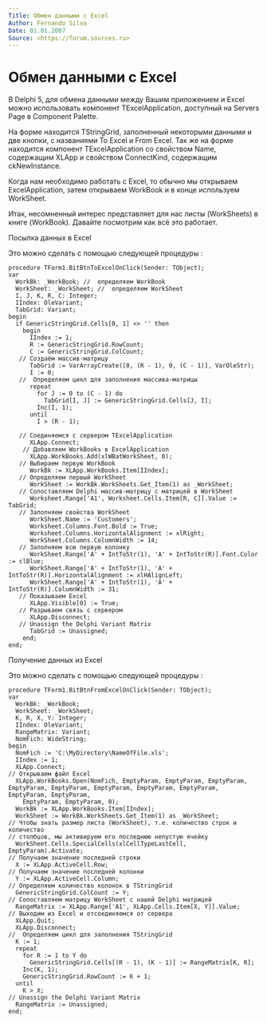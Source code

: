 ```yaml
---
Title: Обмен данными с Excel
Author: Fernando Silva
Date: 01.01.2007
Source: <https://forum.sources.ru>
---
```



Обмен данными с Excel
=====================

В Delphi 5, для обмена данными между Вашим приложением и Excel можно
использовать компонент TExcelApplication, доступный на Servers Page в
Component Palette.

На форме находится TStringGrid, заполненный некоторыми данными и две
кнопки, с названиями To Excel и From Excel. Так же на форме находится
компонент TExcelApplication со свойством Name, содержащим XLApp и
свойством ConnectKind, содержащим ckNewInstance.

Когда нам необходимо работать с Excel, то обычно мы открываем
ExcelApplication, затем открываем WorkBook и в конце используем
WorkSheet.

Итак, несомненный интерес представляет для нас листы (WorkSheets) в
книге (WorkBook). Давайте посмотрим как всё это работает.

Посылка данных в Excel

Это можно сделать с помощью следующей процедуры :

    procedure TForm1.BitBtnToExcelOnClick(Sender: TObject);
    var
      WorkBk: _WorkBook; //  определяем WorkBook
      WorkSheet: _WorkSheet; //  определяем WorkSheet
      I, J, K, R, C: Integer;
      IIndex: OleVariant;
      TabGrid: Variant;
    begin
      if GenericStringGrid.Cells[0, 1] <> '' then
        begin
          IIndex := 1;
          R := GenericStringGrid.RowCount;
          C := GenericStringGrid.ColCount;
       // Создаём массив-матрицу
          TabGrid := VarArrayCreate([0, (R - 1), 0, (C - 1)], VarOleStr);
          I := 0;
       //  Определяем цикл для заполнения массива-матрицы
          repeat
            for J := 0 to (C - 1) do
              TabGrid[I, J] := GenericStringGrid.Cells[J, I];
            Inc(I, 1);
          until
            I > (R - 1);
     
       // Соединяемся с сервером TExcelApplication
          XLApp.Connect;
        // Добавляем WorkBooks в ExcelApplication
          XLApp.WorkBooks.Add(xlWBatWorkSheet, 0);
       // Выбираем первую WorkBook
          WorkBk := XLApp.WorkBooks.Item[IIndex];
       // Определяем первый WorkSheet
          WorkSheet := WorkBk.WorkSheets.Get_Item(1) as _WorkSheet;
       // Сопоставляем Delphi массив-матрицу с матрицей в WorkSheet
          Worksheet.Range['A1', Worksheet.Cells.Item[R, C]].Value := TabGrid;
       // Заполняем свойства WorkSheet
          WorkSheet.Name := 'Customers';
          Worksheet.Columns.Font.Bold := True;
          Worksheet.Columns.HorizontalAlignment := xlRight;
          WorkSheet.Columns.ColumnWidth := 14;
       // Заполняем всю первую колонку
          WorkSheet.Range['A' + IntToStr(1), 'A' + IntToStr(R)].Font.Color := clBlue;
          WorkSheet.Range['A' + IntToStr(1), 'A' + IntToStr(R)].HorizontalAlignment := xlHAlignLeft;
          WorkSheet.Range['A' + IntToStr(1), 'A' + IntToStr(R)].ColumnWidth := 31;
       // Показываем Excel
          XLApp.Visible[0] := True;
       // Разрываем связь с сервером
          XLApp.Disconnect;
       // Unassign the Delphi Variant Matrix
          TabGrid := Unassigned;
        end;
    end;

Получение данных из Excel

Это можно сделать с помощью следующей процедуры :

    procedure TForm1.BitBtnFromExcelOnClick(Sender: TObject);
    var
      WorkBk: _WorkBook;
      WorkSheet: _WorkSheet;
      K, R, X, Y: Integer;
      IIndex: OleVariant;
      RangeMatrix: Variant;
      NomFich: WideString;
    begin
      NomFich := 'C:\MyDirectory\NameOfFile.xls';
      IIndex := 1;
      XLApp.Connect;
    // Открываем файл Excel
      XLApp.WorkBooks.Open(NomFich, EmptyParam, EmptyParam, EmptyParam, EmptyParam, EmptyParam, EmptyParam, EmptyParam, EmptyParam, EmptyParam, EmptyParam,
        EmptyParam, EmptyParam, 0);
      WorkBk := XLApp.WorkBooks.Item[IIndex];
      WorkSheet := WorkBk.WorkSheets.Get_Item(1) as _WorkSheet;
    // Чтобы знать размер листа (WorkSheet), т.е. количество строк и количество
    // столбцов, мы активируем его последнюю непустую ячейку
      WorkSheet.Cells.SpecialCells(xlCellTypeLastCell, EmptyParam).Activate;
    // Получаем значение последней строки
      X := XLApp.ActiveCell.Row;
    // Получаем значение последней колонки
      Y := XLApp.ActiveCell.Column;
    // Определяем количество колонок в TStringGrid
      GenericStringGrid.ColCount := Y;
    // Сопоставляем матрицу WorkSheet с нашей Delphi матрицей
      RangeMatrix := XLApp.Range['A1', XLApp.Cells.Item[X, Y]].Value;
    // Выходим из Excel и отсоединяемся от сервера
      XLApp.Quit;
      XLApp.Disconnect;
    //  Определяем цикл для заполнения TStringGrid
      K := 1;
      repeat
        for R := 1 to Y do
          GenericStringGrid.Cells[(R - 1), (K - 1)] := RangeMatrix[K, R];
        Inc(K, 1);
        GenericStringGrid.RowCount := K + 1;
      until
        K > X;
    // Unassign the Delphi Variant Matrix
      RangeMatrix := Unassigned;
    end;

